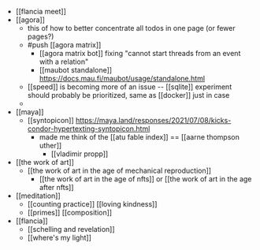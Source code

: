 - [[flancia meet]]
- [[agora]]
	- this of how to better concentrate all todos in one page (or fewer pages?)
	- #push [[agora matrix]]
		- [[agora matrix bot]] fixing "cannot start threads from an event with a relation"
		- [[maubot standalone]] https://docs.mau.fi/maubot/usage/standalone.html
	- [[speed]] is becoming more of an issue -- [[sqlite]] experiment should probably be prioritized, same as [[docker]] just in case
	-
- [[maya]]
	- [[syntopicon]] https://maya.land/responses/2021/07/08/kicks-condor-hypertexting-syntopicon.html
		- made me think of the [[atu fable index]] == [[aarne thompson uther]]
			- [[vladimir propp]]
- [[the work of art]]
	- [[the work of art in the age of mechanical reproduction]]
		- [[the work of art in the age of nfts]] or [[the work of art in the age after nfts]]
- [[meditation]]
	- [[counting practice]] [[loving kindness]]
	- [[primes]] [[composition]]
- [[flancia]]
	- [[schelling and revelation]]
	- [[where's my light]]